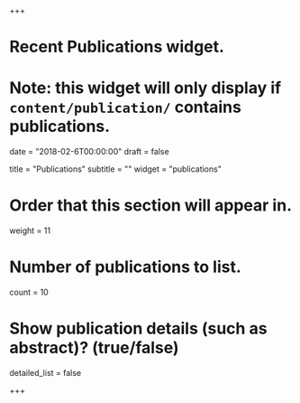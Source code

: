 +++
# Recent Publications widget.
# Note: this widget will only display if `content/publication/` contains publications.

date = "2018-02-6T00:00:00"
draft = false

title = "Publications"
subtitle = ""
widget = "publications"

# Order that this section will appear in.
weight = 11

# Number of publications to list.
count = 10

# Show publication details (such as abstract)? (true/false)
detailed_list = false

+++

